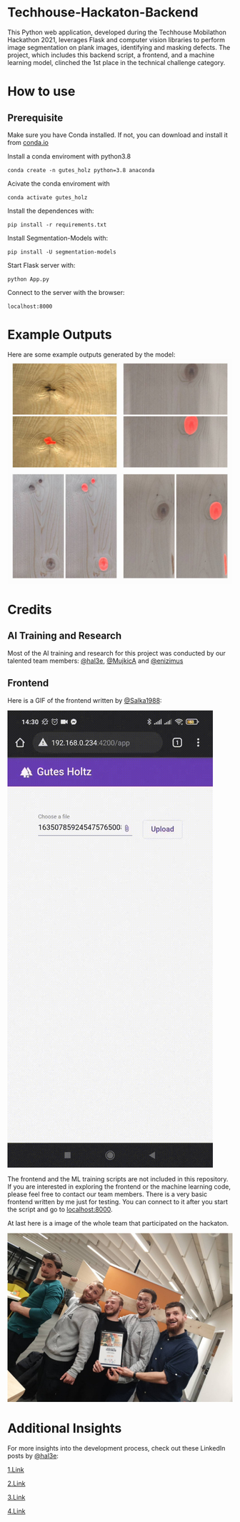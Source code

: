 # Techhouse-Hackaton-Backend
This Python web application, developed during the Techhouse Mobilathon Hackathon 2021, leverages Flask and computer vision libraries to perform image segmentation on plank images, identifying and masking defects. The project, which includes this backend script, a frontend, and a machine learning model, clinched the 1st place in the technical challenge category.

# How to use
## Prerequisite
Make sure you have Conda installed. If not, you can download and install it from <a href="https://docs.conda.io/projects/conda/en/latest/user-guide/install/windows.html">conda.io</a>

Install a conda enviroment with python3.8

    conda create -n gutes_holz python=3.8 anaconda

Acivate the conda enviroment with

    conda activate gutes_holz

Install the dependences with:

    pip install -r requirements.txt

Install Segmentation-Models with:

    pip install -U segmentation-models

Start Flask server with:

    python App.py

Connect to the server with the browser:

    localhost:8000
    
# Example Outputs
Here are some example outputs generated by the model:
<img src="collage.jpeg">

# Credits

## AI Training and Research
Most of the AI training and research for this project was conducted by our talented team members:
<a href="https://github.com/hal3e">@hal3e</a>,
<a href="https://github.com/MujkicA">@MujkicA</a> and
<a href="https://github.com/enizimus">@enizimus</a>

## Frontend
Here is a GIF of the frontend written by <a href="https://github.com/Salka1988">@Salka1988</a>:

<img src="frontend.gif">

The frontend and the ML training scripts are not included in this repository. If you are interested in exploring the frontend or the machine learning code, please feel free to contact our team members. There is a very basic frontend written by me just for testing. You can connect to it after you start the script and go to <a href="localhost:8000">localhost:8000</a>.


At last here is a image of the whole team that participated on the hackaton.

<img src="hackaton_winner.jpeg">


# Additional Insights

For more insights into the development process, check out these LinkedIn posts by <a href="https://github.com/hal3e">@hal3e</a>:

<a href="https://www.linkedin.com/posts/halil-beglerovi%C4%87-596434127_innovation-coderlife-hackathon-activity-6857045602291765248-oyIM?utm_source=share&utm_medium=member_desktop">1.Link</a>

<a href="https://www.linkedin.com/posts/halil-beglerovi%C4%87-596434127_after-36-hours-of-hard-work-and-only-3-hours-activity-6857596537405505536-0UFR?utm_source=share&utm_medium=member_desktop">2.Link</a>

<a href="https://www.linkedin.com/posts/halil-beglerovi%C4%87-596434127_in-this-post-i-will-tell-you-more-about-activity-6858359395009499136-R-nz?utm_source=share&utm_medium=member_desktop">3.Link</a>

<a href="https://www.linkedin.com/posts/halil-beglerovi%C4%87-596434127_the-third-task-in-the-mobilathon-was-a-creative-activity-6858361759070208000-7R8M?utm_source=share&utm_medium=member_desktop">4.Link</a>

